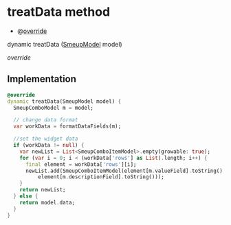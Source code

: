 


# treatData method







- @[override](https://api.flutter.dev/flutter/dart-core/override-constant.html)

dynamic treatData
([SmeupModel](../../smeup_models_widgets_smeup_model/SmeupModel-class.md) model)

_override_






## Implementation

```dart
@override
dynamic treatData(SmeupModel model) {
  SmeupComboModel m = model;

  // change data format
  var workData = formatDataFields(m);

  //set the widget data
  if (workData != null) {
    var newList = List<SmeupComboItemModel>.empty(growable: true);
    for (var i = 0; i < (workData['rows'] as List).length; i++) {
      final element = workData['rows'][i];
      newList.add(SmeupComboItemModel(element[m.valueField].toString(),
          element[m.descriptionField].toString()));
    }
    return newList;
  } else {
    return model.data;
  }
}
```







